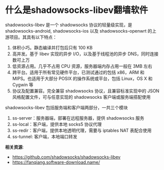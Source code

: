 什么是shadowsocks-libev翻墙软件
============================

shadowsocks-libev 是一个 shadowsocks 协议的轻量级实现，是 shadowsocks-android, shadowsocks-ios 以及 shadowsocks-openwrt 的上游项目。其具有以下特点：

1. 体积小巧。静态编译并打包后只有 100 KB
2. 高并发。基于 libev 实现的异步 I/O，以及基于线程池的异步 DNS，同时连接数可上万
3. 低资源占用。几乎不占用 CPU 资源，服务器端内存占用一般在 3MB 左右
4. 跨平台。适用于所有常见硬件平台，已测试通过的包括 x86，ARM 和 MIPS。也适用于大部分 POSIX 的操作系统或平台，包括 Linux，OS X 和 Cygwin 等
5. 协议及配置兼容。完全兼容 shadowsocks 协议，且兼容标准实现中的 JSON 风格配置文件，可与任意实现的 shadowsocks 客户端或服务端搭配使用

shadowsocks-libev 包括服务端和客户端两部分，一共三个模块

1. ss-server：服务器端，部署在远程服务器，提供 shadowsocks 服务
2. ss-local：客户端，提供本地 socks5 协议代理
3. ss-redir：客户端，提供本地透明代理，需要与 iptables NAT 表配合使用
4. ss-tunnel: 客户端，本地端口转发

**相关资源**:

- https://github.com/shadowsocks/shadowsocks-libev
- https://fanqiang.software-download.name/